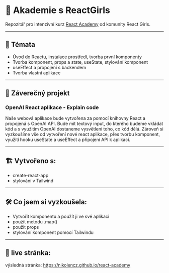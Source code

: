 # 📝 Akademie s ReactGirls

Repozitář pro intenzivní kurz [React Academy](https://reactgirls.com/akademie) od komunity React Girls.

---


## 📜 Témata

- Úvod do Reactu, instalace prostředí, tvorba první komponenty
- Tvorba komponent, props a state, useState, stylování komponent
- useEffect a propojení s backendem
- Tvorba vlastní aplikace

---

## 🧭 Záverečný projekt

### OpenAI React aplikace - Explain code

Naše webová aplikace bude vytvořena za pomocí knihovny React a propojená s OpenAI API. Bude mít textový input, do kterého budeme vkládat kód a s využitím OpenAI dostaneme vysvětlení toho, co kód dělá. Zároveň si vyzkoušíme vše od vytvoření nové react aplikace, přes tvorbu komponent, využití hooku useState a useEffect a připojení API k aplikaci.


---

## 🏗️ Vytvořeno s:

- create-react-app
- stylování v Tailwind

---

## 🛠️ Co jsem si vyzkoušela:

- Vytvořit komponentu a použít ji ve své aplikaci
- použít metodu .map()
- použít props
- stylování komponent pomocí Tailwindu

---

## 👀 live stránka:

výsledná stránka: https://nikolencz.github.io/react-academy
